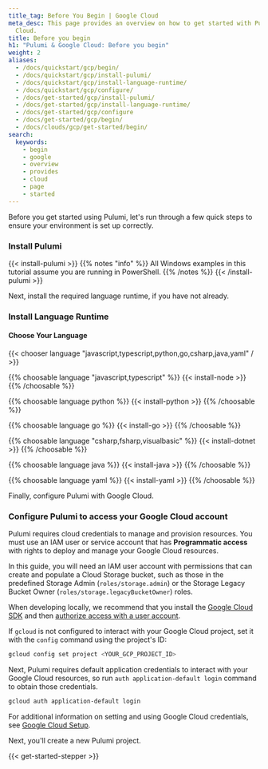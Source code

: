 ```yaml
---
title_tag: Before You Begin | Google Cloud
meta_desc: This page provides an overview on how to get started with Pulumi and Google
  Cloud.
title: Before you begin
h1: "Pulumi & Google Cloud: Before you begin"
weight: 2
aliases:
  - /docs/quickstart/gcp/begin/
  - /docs/quickstart/gcp/install-pulumi/
  - /docs/quickstart/gcp/install-language-runtime/
  - /docs/quickstart/gcp/configure/
  - /docs/get-started/gcp/install-pulumi/
  - /docs/get-started/gcp/install-language-runtime/
  - /docs/get-started/gcp/configure
  - /docs/get-started/gcp/begin/
  - /docs/clouds/gcp/get-started/begin/
search:
  keywords:
    - begin
    - google
    - overview
    - provides
    - cloud
    - page
    - started
---
```


Before you get started using Pulumi, let's run through a few quick steps to ensure your environment is set up correctly.

### Install Pulumi

{{< install-pulumi >}}
{{% notes "info" %}}
All Windows examples in this tutorial assume you are running in PowerShell.
{{% /notes %}}
{{< /install-pulumi >}}

Next, install the required language runtime, if you have not already.

### Install Language Runtime

#### Choose Your Language

{{< chooser language "javascript,typescript,python,go,csharp,java,yaml" / >}}

{{% choosable language "javascript,typescript" %}}
{{< install-node >}}
{{% /choosable %}}

{{% choosable language python %}}
{{< install-python >}}
{{% /choosable %}}

{{% choosable language go %}}
{{< install-go >}}
{{% /choosable %}}

{{% choosable language "csharp,fsharp,visualbasic" %}}
{{< install-dotnet >}}
{{% /choosable %}}

{{% choosable language java %}}
{{< install-java >}}
{{% /choosable %}}

{{% choosable language yaml %}}
{{< install-yaml >}}
{{% /choosable %}}

Finally, configure Pulumi with Google Cloud.

### Configure Pulumi to access your Google Cloud account

Pulumi requires cloud credentials to manage and provision resources. You must use an IAM user or service account that has **Programmatic access** with rights to deploy and manage your Google Cloud resources.

In this guide, you will need an IAM user account with permissions that can create and populate a Cloud Storage bucket, such as those in the predefined Storage Admin (`roles/storage.admin`) or the Storage Legacy Bucket Owner (`roles/storage.legacyBucketOwner`) roles.

When developing locally, we recommend that you install the [Google Cloud SDK](https://cloud.google.com/sdk/install) and then [authorize access with a user account](https://cloud.google.com/sdk/docs/authorizing#authorizing_with_a_user_account).

If `gcloud` is not configured to interact with your Google Cloud project, set it with the `config` command using the project's ID:

```bash
gcloud config set project <YOUR_GCP_PROJECT_ID>
```

Next, Pulumi requires default application credentials to interact with your Google Cloud resources, so run `auth application-default login` command to obtain those credentials.

```bash
gcloud auth application-default login
```

For additional information on setting and using Google Cloud credentials, see [Google Cloud Setup](/registry/packages/gcp/installation-configuration/).

Next, you'll create a new Pulumi project.

{{< get-started-stepper >}}
